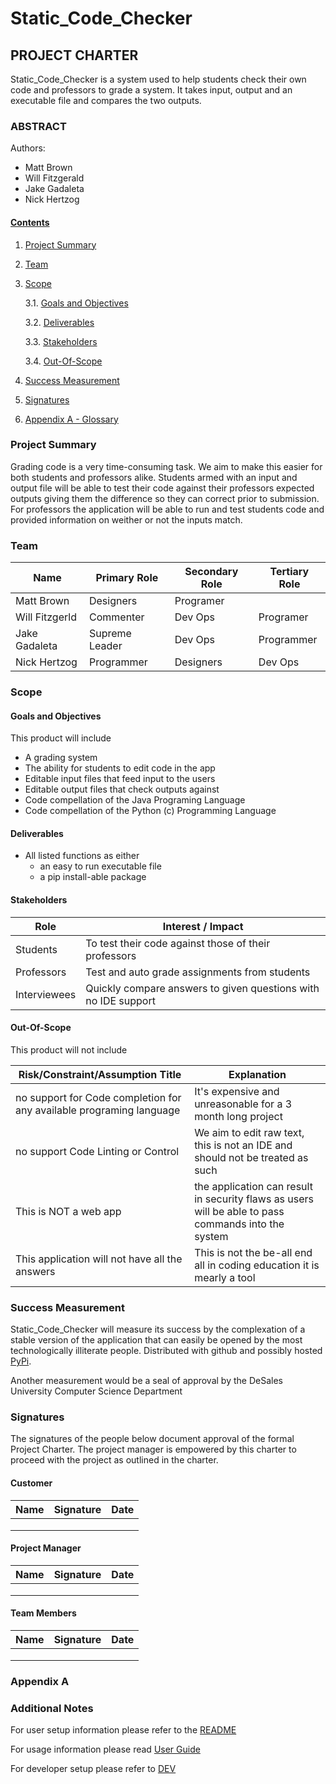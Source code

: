 # Static_Code_Checker

## PROJECT CHARTER

Static_Code_Checker is a system used to help students check their own code and professors to grade a system. It takes input, output and an executable file and compares the two outputs. 

### ABSTRACT


Authors:
- Matt Brown
- Will Fitzgerald
- Jake Gadaleta
- Nick Hertzog

#### [Contents](###Contents)

1. [Project Summary](###Project%20Summary)
2. [Team](###Team)
3. [Scope](###Scope)

    3.1. [Goals and Objectives](####Goals%20and%20Objectives)

    3.2. [Deliverables](####Deliverables)

    3.3. [Stakeholders](####Stakeholders)

    3.4. [Out-Of-Scope](####Out-Of-Scope)

4. [Success Measurement](###Success%20Measurement)
5. [Signatures](###Signatures)
6. [Appendix A - Glossary](###Appendix%20A)

### Project Summary

Grading code is a very time-consuming task. We aim to make this easier for both students and professors alike. Students armed with an input and output file will be able to test their code against their professors expected outputs giving them the difference so they can correct prior to submission. For professors the application will be able to run and test students code and provided information on weither <FIX> or not the inputs match.


### Team

| Name           | Primary Role | Secondary Role | Tertiary Role |
|----------------|--------------|----------------|---------------|
| Matt Brown     |Designers     |Programer       |               |
| Will Fitzgerld |Commenter     |Dev Ops         |Programer      |
| Jake Gadaleta  |Supreme Leader|Dev Ops         |Programmer     |
| Nick Hertzog   |Programmer    |Designers       |Dev Ops        |

### Scope



#### Goals and Objectives

This product will include

- A grading system
- The ability for students to edit code in the app
- Editable input files that feed input to the users
- Editable output files that check outputs against 
- Code compellation of the Java Programing Language
- Code compellation of the Python (c) Programming Language



#### Deliverables

- All listed functions as either
    - an easy to run executable file
    - a pip install-able package

#### Stakeholders


| Role | Interest / Impact |
|------|--------------------|
| Students      | To test their code against those of their professors                   |
| Professors    | Test and auto grade assignments from students                          |
| Interviewees  | Quickly compare answers to given questions with no IDE support         |

#### Out-Of-Scope

This product will not include

| Risk/Constraint/Assumption Title | Explanation |
|-------------------------------------------------------|------------------------------------------------------------------------|
| no support for Code completion for any available programing language  | It's expensive and unreasonable for a 3 month long project             |
|  no support Code Linting or Control                               | We aim to edit raw text, this is not an IDE and should not be treated as such|
| This is NOT a web app                                 | the application can result in security flaws as users will be able to pass commands into the system |
| This application will not have all the answers        | This is not the be-all end all in coding education it is mearly <FIX> a tool|

### Success Measurement

Static_Code_Checker will measure its success by the complexation of a stable version of the application that can easily be opened by the most technologically illiterate people. Distributed with github and possibly hosted [PyPi](https://pypi.org/).

Another measurement would be a seal of approval by the DeSales University Computer Science Department

### Signatures

The signatures of the people below document approval of the formal Project Charter.  The project manager is empowered by this charter to proceed with the project as outlined in the charter.


#### Customer

| Name | Signature | Date |
|------|-----------|------|
|      |           |      |
|      |           |      |
|      |           |      |

#### Project Manager

| Name | Signature | Date |
|------|-----------|------|
|      |           |      |
|      |           |      |
|      |           |      |

#### Team Members

| Name | Signature | Date |
|------|-----------|------|
|      |           |      |
|      |           |      |
|      |           |      |

### Appendix A



### Additional Notes

For user setup information please refer to the [README](README.md)

For usage information please read [User Guide](USER_GUIDE.md)

For developer setup please refer to [DEV](DEV.md)
